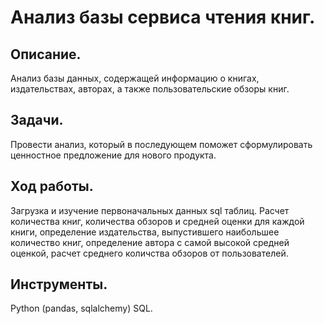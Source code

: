 # Анализ базы сервиса чтения книг.

## Описание.

Анализ базы данных, содержащей информацию о книгах, издательствах, авторах, а также пользовательские обзоры книг.

## Задачи.

Провести анализ, который в последующем поможет сформулировать ценностное предложение для нового продукта.

## Ход работы.

Загрузка и изучение первоначальных данных sql таблиц. Расчет количества книг, количества обзоров и средней оценки для каждой книги, определение издательства, выпустившего наибольшее количество книг, определение автора с самой высокой средней оценкой, расчет среднего количства обзоров от пользователей.

## Инструменты.

Python (pandas, sqlalchemy) SQL.
